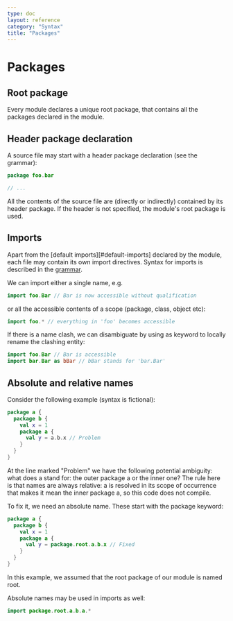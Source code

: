 ```yaml
---
type: doc
layout: reference
category: "Syntax"
title: "Packages"
---
```


# Packages

## Root package
Every module declares a unique root package, that contains all the packages declared in the module.

## Header package declaration
A source file may start with a header package declaration (see the grammar):

``` kotlin
package foo.bar

// ...
```

All the contents of the source file are (directly or indirectly) contained by its header package. If the header is not specified, the module's root package is used.

## Imports

Apart from the [default imports][#default-imports] declared by the module, each file may contain its own import directives. Syntax for imports is described in the [grammar](grammar.html#imports).

We can import either a single name, e.g.

``` kotlin
import foo.Bar // Bar is now accessible without qualification
```

or all the accessible contents of a scope (package, class, object etc):

``` kotlin
import foo.* // everything in 'foo' becomes accessible
```

If there is a name clash, we can disambiguate by using as keyword to locally rename the clashing entity:

``` kotlin
import foo.Bar // Bar is accessible
import bar.Bar as bBar // bBar stands for 'bar.Bar'
```

## Absolute and relative names

Consider the following example (syntax is fictional):

``` kotlin
package a {
  package b {
    val x = 1
    package a {
      val y = a.b.x // Problem
    }
  }
}
```

At the line marked "Problem" we have the following potential ambiguity: what does a stand for: the outer package a or the inner one? The rule here is that names are always relative: a is resolved in its scope of occurrence that makes it mean the inner package a, so this code does not compile.

To fix it, we need an absolute name. These start with the package keyword:

``` kotlin
package a {
  package b {
    val x = 1
    package a {
      val y = package.root.a.b.x // Fixed
    }
  }
}
```

In this example, we assumed that the root package of our module is named root.

Absolute names may be used in imports as well:

``` kotlin
import package.root.a.b.a.*
```

